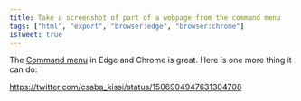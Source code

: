 ```yaml
---
title: Take a screenshot of part of a webpage from the command menu
tags: ["html", "export", "browser:edge", "browser:chrome"]
isTweet: true
---
```

The [Command menu](../execute-commands) in Edge and Chrome is great. Here is one more thing it can do:

https://twitter.com/csaba_kissi/status/1506904947631304708
